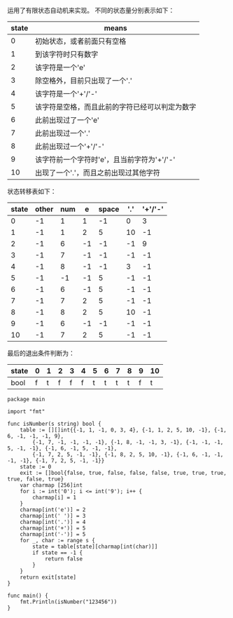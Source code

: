 运用了有限状态自动机来实现。
不同的状态量分别表示如下：

state | means
---|---
0 | 初始状态，或者前面只有空格
1 | 到该字符时只有数字
2 | 该字符是一个'e'
3 | 除空格外，目前只出现了一个'.'
4 | 该字符是一个'+'/'-'
5 | 该字符是空格，而且此前的字符已经可以判定为数字
6 | 此前出现过了一个'e'
7 | 此前出现过一个'.'
8 | 此前出现过一个'+'/'-'
9 | 该字符前一个字符时'e'，且当前字符为'+'/'-'
10 | 出现了一个'.'，而且之前出现过其他字符

状态转移表如下：

state | other | num | e | space | '.' | '+'/'-'
---|---|---|---|---|---|---
0|-1|1|1|-1|0|3|4
1|-1|1|2|5|10|-1
2|-1| 6| -1| -1| -1| 9
3|-1| 7| -1| -1| -1| -1
4|-1| 8| -1| -1| 3| -1
5|-1| -1| -1| 5| -1| -1
6|-1| 6| -1| 5| -1| -1
7|-1| 7| 2| 5| -1| -1
8|-1| 8| 2| 5| 10| -1
9|-1| 6| -1| -1| -1| -1
10|-1| 7| 2| 5| -1| -1

最后的退出条件判断为：

state|0|1|2|3|4|5|6|7|8|9|10
---|---|---|---|---|---|---|---|---|---|---|---
bool|f|t| f| f| f| t| t| t| t| f| t


```
package main

import "fmt"

func isNumber(s string) bool {
	table := [][]int{{-1, 1, -1, 0, 3, 4}, {-1, 1, 2, 5, 10, -1}, {-1, 6, -1, -1, -1, 9},
		{-1, 7, -1, -1, -1, -1}, {-1, 8, -1, -1, 3, -1}, {-1, -1, -1, 5, -1, -1}, {-1, 6, -1, 5, -1, -1},
		{-1, 7, 2, 5, -1, -1}, {-1, 8, 2, 5, 10, -1}, {-1, 6, -1, -1, -1, -1}, {-1, 7, 2, 5, -1, -1}}
	state := 0
	exit := []bool{false, true, false, false, false, true, true, true, true, false, true}
	var charmap [256]int
	for i := int('0'); i <= int('9'); i++ {
		charmap[i] = 1
	}
	charmap[int('e')] = 2
	charmap[int(' ')] = 3
	charmap[int('.')] = 4
	charmap[int('+')] = 5
	charmap[int('-')] = 5
	for _, char := range s {
		state = table[state][charmap[int(char)]]
		if state == -1 {
			return false
		}
	}
	return exit[state]
}

func main() {
	fmt.Println(isNumber("123456"))
}

```
